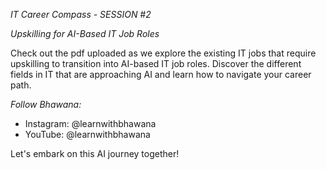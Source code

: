 *IT Career Compass - SESSION #2*

*Upskilling for AI-Based IT Job Roles*

Check out the pdf uploaded as we explore the existing IT jobs that require upskilling to transition into AI-based IT job roles. 
Discover the different fields in IT that are approaching AI and learn how to navigate your career path.

*Follow Bhawana:*

- Instagram: @learnwithbhawana
- YouTube: @learnwithbhawana

Let's embark on this AI journey together!
